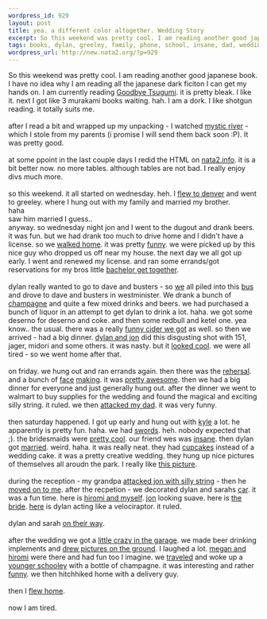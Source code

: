 ```yaml
--- 
wordpress_id: 929
layout: post
title: yea. a different color altogether. Wedding Story
excerpt: So this weekend was pretty cool. I am reading another good japanese book. I have no idea why I am reading all the japanese dark ficiton I can get my hands on. I am currently reading Goodbye Tsugumi. it is pretty bleak. I like it. next I  got like 3 murak...
tags: books, dylan, greeley, family, phone, school, insane, dad, wedding, hiromi, travel, grandpa, nokia
wordpress_url: http://new.nata2.org/?p=929
---
```

So this weekend was pretty cool. I am reading another good japanese book. I have no idea why I am reading all the japanese dark ficiton I can get my hands on. I am currently reading <a href="http://www.amazon.com/exec/obidos/tg/detail/-/0802139914/qid=1094592192/sr=1-2/ref=sr_1_2/104-5041001-6746318?v=glance&amp;s=books">Goodbye Tsugumi</a>. it is pretty bleak. I like it. next I  got like 3 murakami books waiting. hah. I am a dork. I like shotgun reading. it totally suits me. <br/><br/>after I read a bit and wrapped up my unpacking - I watched <a href="http://imdb.com/title/tt0327056/">mystic river</a> - which I stole from my parents (i promise I will send them back soon :P). It was pretty good. <br/><br/>at some ppoint in the last couple days I redid the HTML on <a href="http://www.nata2.info">nata2.info</a>. it is a bit better now. no more tables. although tables are not bad. I really enjoy divs much more. <br/><br/>so this weekend. it all started on wednesday. heh. I <a href="http://nata2.info/pictures/misc/phone_camera/nokia_6600/060920042246/Nokia6600(439).jpg">flew to denver</a> and went to greeley. where I hung out with my family and married my brother.<br/>
haha<br/>saw him married I guess.. <br/>anyway. so wednesday night jon and I went to the dugout and drank beers. it was fun. but we had drank too much to drive home and I didn't have a license. so we <a href="http://nata2.info/.thumbnails/pictures/misc/phone_camera/nokia_6600/060920042246/Nokia6600(447).jpg">walked home</a>. it was pretty <a href="http://nata2.info/.thumbnails/pictures/misc/phone_camera/nokia_6600/060920042246/Nokia6600(449).jpg">funny</a>. we were picked up by this nice guy who dropped us off near my house. the next day we all got up early. I went and renewed my license. and  ran some errands/got reservations for my bros little <a href="http://nata2.info/?path=pictures%2Fevents%2F2004%3A09%3A02_dylans_bacherlor_party">bachelor get together</a>. <br/><br/>dylan really wanted to go to dave and busters - so <a href="http://nata2.info/.thumbnails/pictures/events/2004%3A09%3A02_dylans_bacherlor_party/IMG_1283.jpg">we</a> all piled into this <a href="http://nata2.info/?path=pictures%2Fevents%2F2004%3A09%3A02_dylans_bacherlor_party&img=IMG_1284.jpg">bus</a> and drove to dave and busters in westminister. We drank a bunch of <a href="http://nata2.info/.thumbnails/pictures/events/2004%3A09%3A02_dylans_bacherlor_party/IMG_1291.jpg">champagne</a> and quite a few mixed drinks and beers. we had purchased a bunch of liquor in an attempt to get dylan to drink a lot. haha. we got some deserno for deserno and coke. and then some redbull and ketel one. yea know.. the usual. there was a really <a href="http://www.bevnet.com/reviews/dickenscider/">funny cider we got</a> as well. so then we arrived - had a big dinner. <a href="http://nata2.info/?path=pictures%2Fevents%2F2004%3A09%3A02_dylans_bacherlor_party&img=IMG_1305.jpg">dylan and jon</a> did this disgusting shot with 151, jager, midori and some others. it was nasty. but it <a href="http://nata2.info/?path=pictures%2Fevents%2F2004%3A09%3A02_dylans_bacherlor_party&img=IMG_1304.jpg">looked cool</a>. we were all tired - so we went home after that. <br/><br/>on friday. we hung out and ran errands again. then there was the <a href="http://nata2.info/pictures/misc/phone_camera/nokia_6600/060920042233/Nokia6600(458).jpg">rehersal</a>. and a bunch of <a href="http://nata2.info/.thumbnails/pictures/misc/phone_camera/nokia_6600/060920042233/Nokia6600(457).jpg">face</a> <a href="http://nata2.info/.thumbnails/pictures/misc/phone_camera/nokia_6600/060920042233/Nokia6600(456).jpg">making</a>. it was <a href="http://nata2.info/.thumbnails/pictures/misc/phone_camera/nokia_6600/060920042239/Nokia6600(455).jpg">pretty awesome</a>. then we had a big dinner for everyone and just generally hung out. after the dinner we went to walmart to buy supplies for the wedding and found the magical and exciting silly string. it ruled. we then <a href="http://nata2.info/?path=pictures%2Fevents%2F2004%3A09%3A04_dylans_wedding&img=IMG_1320.jpg">attacked my dad</a>. it was very funny. <br/><br/>then saturday happened. I got up early and hung out with <a href="http://nata2.info/?path=pictures%2Fevents%2F2004%3A09%3A04_dylans_wedding&img=IMG_1326.jpg">kyle</a> a lot. he apparently is pretty fun. haha. we had <a href="http://nata2.info/?path=pictures%2Fevents%2F2004%3A09%3A04_dylans_wedding&img=IMG_1353.jpg">swords</a>. heh. nobody expected that ;). the bridesmaids were <a href="http://nata2.info/?path=pictures%2Fevents%2F2004%3A09%3A04_dylans_wedding&img=IMG_1358.jpg">pretty cool</a>. our friend wes was <a href="http://nata2.info/?path=pictures%2Fevents%2F2004%3A09%3A04_dylans_wedding&img=IMG_1367.jpg">insane</a>.  then dylan got <a href="http://nata2.info/?path=pictures%2Fevents%2F2004%3A09%3A04_dylans_wedding&img=IMG_1372.jpg">married</a>. weird. haha. it was really neat. they had <a href="http://nata2.info/?path=pictures%2Fevents%2F2004%3A09%3A04_dylans_wedding&img=IMG_1378.jpg">cupcakes</a> instead of a wedding cake. it was a pretty creative wedding. they hung up nice pictures of themselves all aroudn the park. I really like <a href="http://nata2.info/?path=pictures%2Fevents%2F2004%3A09%3A04_dylans_wedding&img=IMG_1330.jpg">this picture</a>. <br/><br/>during the reception - my grandpa <a href="http://nata2.info/?path=pictures%2Fevents%2F2004%3A09%3A04_dylans_wedding&img=IMG_1419.jpg">attacked jon with silly string</a> - then he <a href="http://nata2.info/?path=pictures%2Fevents%2F2004%3A09%3A04_dylans_wedding&img=IMG_1421.jpg">moved on to me</a>. after the recpetion - we decorated dylan and sarahs <a href="http://nata2.info/?path=pictures%2Fevents%2F2004%3A09%3A04_dylans_wedding&img=IMG_1439.jpg">car</a>. it was a fun time. here is <a href="http://nata2.info/.thumbnails/pictures/events/2004%3A09%3A04_dylans_wedding/IMG_1445.jpg">hiromi and myself</a>. <a href="http://nata2.info/?path=pictures%2Fevents%2F2004%3A09%3A04_dylans_wedding&img=IMG_1443.jpg">jon</a> looking suave. here is <a href="http://nata2.info/?path=pictures%2Fevents%2F2004%3A09%3A04_dylans_wedding&img=IMG_1458.jpg">the bride</a>. <a href="http://nata2.info/?path=pictures%2Fevents%2F2004%3A09%3A04_dylans_wedding&img=IMG_1431.jpg">here</a> is dylan acting like a velociraptor. it ruled. <br/><br/>dylan and sarah <a href="http://nata2.info/?path=pictures%2Fevents%2F2004%3A09%3A04_dylans_wedding&img=IMG_1473.jpg">on their way</a>.<br/><br/>after the wedding we got a <a href="http://nata2.info/?path=pictures%2Fevents%2F2004%3A09%3A05_wedding_after_party">little crazy in the garage</a>. we made beer drinking implements and <a href="http://nata2.info/?path=pictures%2Fevents%2F2004%3A09%3A05_wedding_after_party&img=IMG_1477.jpg">drew pictures on the ground</a>. I laughed a lot. <a href="http://nata2.info/?path=pictures%2Fevents%2F2004%3A09%3A05_wedding_after_party&img=IMG_1479.jpg">megan and hiromi</a> were there and had fun too I imagine. we <a href="">traveled</a> and woke up a <a href="http://nata2.info/?path=pictures%2Fevents%2F2004%3A09%3A05_wedding_after_party&img=IMG_1490.jpg">younger schooley</a> with a bottle of champagne. it was interesting and rather <a href="http://nata2.info/?path=pictures%2Fevents%2F2004%3A09%3A05_wedding_after_party&img=IMG_1514.jpg">funny</a>. we then hitchhiked home with a delivery guy. <br/><br/>then I <a href="http://nata2.info/pictures/misc/phone_camera/nokia_6600/060920042228/Nokia6600(476).jpg">flew home</a>.<br/><br/>now I am tired. 
